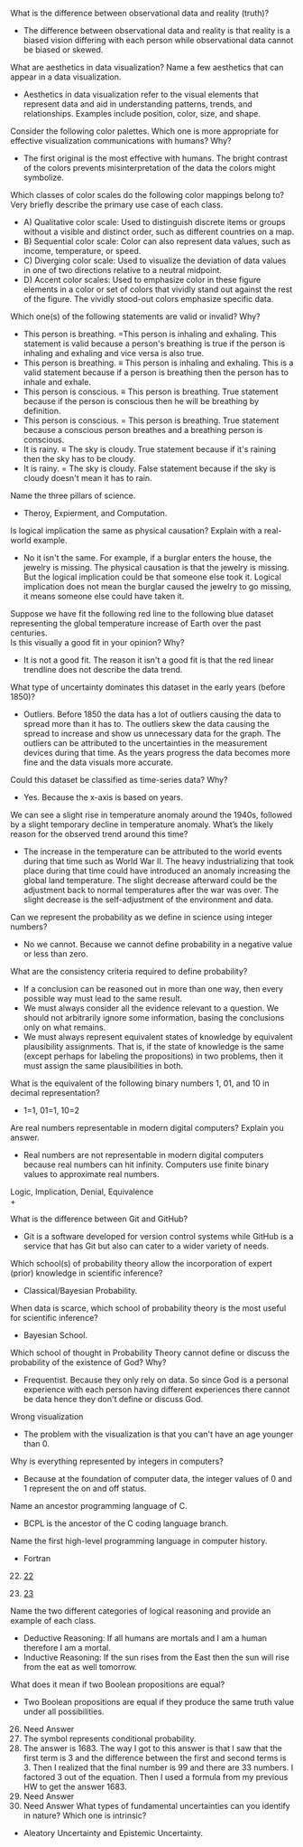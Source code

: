 What is the difference between observational data and reality (truth)?  
+  The difference between observational data and reality is that reality is a biased vision differing with each person while observational data cannot be biased or skewed.  

What are aesthetics in data visualization? Name a few aesthetics that can appear in a data visualization.  
+  Aesthetics in data visualization refer to the visual elements that represent data and aid in understanding patterns, trends, and relationships. Examples include position, color, size, and shape.

Consider the following color palettes. Which one is more appropriate for effective visualization communications with humans? Why?  
+  The first original is the most effective with humans. The bright contrast of the colors prevents misinterpretation of the data the colors might symbolize.  

Which classes of color scales do the following color mappings belong to? Very briefly describe the primary use case of each class.  
+  A) Qualitative color scale: Used to distinguish discrete items or groups without a visible and distinct order, such as different countries on a map. 
+  B) Sequential color scale: Color can also represent data values, such as income, temperature, or speed.  
+  C) Diverging color scale: Used to visualize the deviation of data values in one of two directions relative to a neutral midpoint.  
+  D) Accent color scales: Used to emphasize color in these figure elements in a color or set of colors that vividly stand out against the rest of the figure. The vividly stood-out colors emphasize specific data.

Which one(s) of the following statements are valid or invalid? Why?  
+  This person is breathing. =This person is inhaling and exhaling. This statement is valid because a person's breathing is true if the person is inhaling and exhaling and vice versa is also true.  
+  This person is breathing. ≡ This person is inhaling and exhaling. This is a valid statement because if a person is breathing then the person has to inhale and exhale.  
+  This person is conscious. ≡ This person is breathing. True statement because if the person is conscious then he will be breathing by definition.  
+  This person is conscious. = This person is breathing. True statement because a conscious person breathes and a breathing person is conscious.
+  It is rainy. ≡ The sky is cloudy. True statement because if it's raining then the sky has to be cloudy.  
+  It is rainy. = The sky is cloudy. False statement because if the sky is cloudy doesn't mean it has to rain.  

Name the three pillars of science.  
+  Theroy, Expierment, and Computation.

Is logical implication the same as physical causation? Explain with a real-world example.  
+  No it isn't the same. For example, if a burglar enters the house, the jewelry is missing. The physical causation is that the jewelry is missing. But the logical implication could be that someone else took it. Logical implication does not mean the burglar caused the jewelry to go missing, it means someone else could have taken it.  

Suppose we have fit the following red line to the following blue dataset representing the global temperature increase of Earth over the past centuries.  
Is this visually a good fit in your opinion? Why?  
+  It is not a good fit. The reason it isn't a good fit is that the red linear trendline does not describe the data trend.  

What type of uncertainty dominates this dataset in the early years (before 1850)?  
+  Outliers. Before 1850 the data has a lot of outliers causing the data to spread more than it has to. The outliers skew the data causing the spread to increase and show us unnecessary data for the graph. The outliers can be attributed to the uncertainties in the measurement devices during that time. As the years progress the data becomes more fine and the data visuals more accurate.

Could this dataset be classified as time-series data? Why?  
+  Yes. Because the x-axis is based on years.

We can see a slight rise in temperature anomaly around the 1940s, followed by a slight temporary decline in temperature anomaly. What’s the likely reason for the observed trend around this time?  
+  The increase in the temperature can be attributed to the world events during that time such as World War II. The heavy industrializing that took place during that time could have introduced an anomaly increasing the global land temperature. The slight decrease afterward could be the adjustment back to normal temperatures after the war was over. The slight decrease is the self-adjustment of the environment and data.

Can we represent the probability as we define in science using integer numbers?  
+  No we cannot. Because we cannot define probability in a negative value or less than zero.

What are the consistency criteria required to define probability?  
+  If a conclusion can be reasoned out in more than one way, then every possible way must lead to the same result.
+  We must always consider all the evidence relevant to a question. We should not arbitrarily ignore some information, basing the conclusions only on what remains.
+  We must always represent equivalent states of knowledge by equivalent plausibility assignments. That is, if the state of knowledge is the same (except perhaps for labeling the propositions) in two problems, then it must assign the same plausibilities in both.  

What is the equivalent of the following binary numbers 1, 01, and 10 in decimal representation?  
+  1=1, 01=1, 10=2

Are real numbers representable in modern digital computers? Explain you answer.  
+  Real numbers are not representable in modern digital computers because real numbers can hit infinity. Computers use finite binary values to approximate real numbers. 

Logic, Implication, Denial, Equivalence  
+  

What is the difference between Git and GitHub?  
+  Git is a software developed for version control systems while GitHub is a service that has Git but also can cater to a wider variety of needs.

Which school(s) of probability theory allow the incorporation of expert (prior) knowledge in scientific inference?  
+   Classical/Bayesian Probability.  

When data is scarce, which school of probability theory is the most useful for scientific inference?  
+  Bayesian School.

Which school of thought in Probability Theory cannot define or discuss the probability of the existence of God? Why?  
+  Frequentist. Because they only rely on data. So since God is a personal experience with each person having different experiences there cannot be data hence they don't define or discuss God.

Wrong visualization
+  The problem with the visualization is that you can't have an age younger than 0.

Why is everything represented by integers in computers?  
+  Because at the foundation of computer data, the integer values of 0 and 1 represent the on and off status.  

Name an ancestor programming language of C.
+  BCPL is the ancestor of the C coding language branch.  

Name the first high-level programming language in computer history.  
+  Fortran  

22) [22](DATASCIFINAL.jpeg) 
  
23) [23](DATASCIFINAL.jpeg) 

Name the two different categories of logical reasoning and provide an example of each class.  
+ Deductive Reasoning: If all humans are mortals and I am a human therefore I am a mortal.
+ Inductive Reasoning: If the sun rises from the East then the sun will rise from the eat as well tomorrow.

What does it mean if two Boolean propositions are equal?  
+  Two Boolean propositions are equal if they produce the same truth value under all possibilities. 

26) Need Answer
27) The symbol represents conditional probability.
28) The answer is 1683. The way I got to this answer is that I saw that the first term is 3 and the difference between the first and second terms is 3. Then I realized that the final number is 99 and there are 33 numbers. I factored 3 out of the equation. Then I used a formula from my previous HW to get the answer 1683.
29) Need Answer
30) Need Answer
What types of fundamental uncertainties can you identify in nature? Which one is intrinsic?
+  Aleatory Uncertainty and Epistemic Uncertainty.
